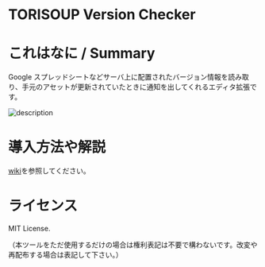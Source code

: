 # TORISOUP Version Checker

# これはなに / Summary

Google スプレッドシートなどサーバ上に配置されたバージョン情報を読み取り、手元のアセットが更新されていたときに通知を出してくれるエディタ拡張です。

![description](https://github.com/TORISOUP/TorisoupVersionChecker/assets/861868/52abd462-6150-423d-a99f-3d8c8081fe5c)

# 導入方法や解説

[wiki](https://github.com/TORISOUP/TorisoupVersionChecker/wiki)を参照してください。

# ライセンス

MIT License.

（本ツールをただ使用するだけの場合は権利表記は不要で構わないです。改変や再配布する場合は表記して下さい。）
